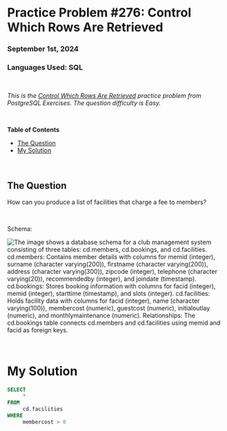 # **Practice Problem #276: Control Which Rows Are Retrieved**
### September 1st, 2024
### Languages Used: SQL

<br>

*This is the [Control Which Rows Are Retrieved](https://pgexercises.com/questions/basic/where.html) practice problem from PostgreSQL Exercises. The question difficulty is Easy.*

<br>

**Table of Contents**

-   [The Question](#the-question)
-   [My Solution](#my-solution)
  
<br>

## The Question

How can you produce a list of facilities that charge a fee to members?

<br>

Schema:

![The image shows a database schema for a club management system consisting of three tables: cd.members, cd.bookings, and cd.facilities. cd.members: Contains member details with columns for memid (integer), surname (character varying(200)), firstname (character varying(200)), address (character varying(300)), zipcode (integer), telephone (character varying(20)), recommendedby (integer), and joindate (timestamp). cd.bookings: Stores booking information with columns for facid (integer), memid (integer), starttime (timestamp), and slots (integer). cd.facilities: Holds facility data with columns for facid (integer), name (character varying(100)), membercost (numeric), guestcost (numeric), initialoutlay (numeric), and monthlymaintenance (numeric). Relationships: The cd.bookings table connects cd.members and cd.facilities using memid and facid as foreign keys.](https://github.com/LexiPugh/practice-problems/blob/main/figs/pg_schema.png)

<br>

# My Solution

``` SQL
SELECT
     *
FROM
     cd.facilities
WHERE
     membercost > 0
```

